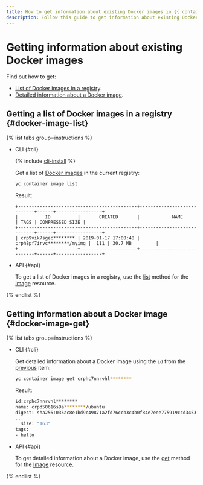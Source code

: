 ```yaml
---
title: How to get information about existing Docker images in {{ container-registry-full-name }}
description: Follow this guide to get information about existing Docker images.
---
```


# Getting information about existing Docker images

Find out how to get:
* [List of Docker images in a registry](#docker-image-list).
* [Detailed information about a Docker image](#docker-image-get).

## Getting a list of Docker images in a registry {#docker-image-list}

{% list tabs group=instructions %}

- CLI {#cli}

  {% include [cli-install](../../../_includes/cli-install.md) %}

  Get a list of [Docker images](../../concepts/docker-image.md) in the current registry:

  ```bash
  yc container image list
  ```

  Result:

  ```text
  +----------------------+---------------------+----------------------------+------+-----------------+
  |          ID          |       CREATED       |            NAME            | TAGS | COMPRESSED SIZE |
  +----------------------+---------------------+----------------------------+------+-----------------+
  | crp9vik7sgec******** | 2019-01-17 17:00:48 | crph8pf7irvc********/myimg |  111 | 30.7 MB         |
  +----------------------+---------------------+----------------------------+------+-----------------+
  ```

- API {#api}

  To get a list of Docker images in a registry, use the [list](../../api-ref/Image/list.md) method for the [Image](../../api-ref/Image/) resource.

{% endlist %}

## Getting information about a Docker image {#docker-image-get}

{% list tabs group=instructions %}

- CLI {#cli}

  Get detailed information about a Docker image using the `id` from the [previous](#docker-image-list) item:

  ```bash
  yc container image get crphc7nnrvhl********
  ```

  Result:
  
  ```bash
  id:crphc7nnrvhl********
  name: crpd50616s9a********/ubuntu
  digest: sha256:035ac8e1bd9c49871a2fd76ccb3c4b0f84e7eee775919ccd345337ec********
  ...
    size: "163"
  tags:
  - hello
  ```

- API {#api}

  To get detailed information about a Docker image, use the [get](../../api-ref/Image/get.md) method for the [Image](../../api-ref/Image/) resource.

{% endlist %}